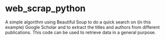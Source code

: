 # web_scrap_python
A simple algorithm using Beautiful Soup to do a quick search on (in this example) Google Scholar and to extract the titles and authors from different publications. This code can be used to retrieve data in a general purpose.
